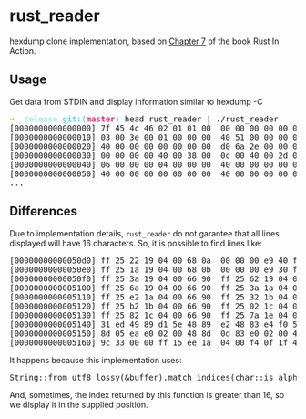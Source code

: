 # rust_reader
hexdump clone implementation, based on [Chapter 7](https://livebook.manning.com/book/rust-in-action/chapter-7/v-12/38) of the book Rust In Action.

## Usage

Get data from STDIN and display information similar to hexdump -C

<pre><font color="#A6E22E"><b>➜  </b></font><font color="#A1EFE4"><b>release</b></font> <font color="#66D9EF"><b>git:(</b></font><font color="#F92672"><b>master</b></font><font color="#66D9EF"><b>)</b></font> head rust_reader | ./rust_reader
[0000000000000000] 7f 45 4c 46 02 01 01 00  00 00 00 00 00 00 00 00   |.ELF............|
[0000000000000010] 03 00 3e 00 01 00 00 00  40 51 00 00 00 00 00 00   |.........Q......|
[0000000000000020] 40 00 00 00 00 00 00 00  d0 6a 2e 00 00 00 00 00   |...........j....|
[0000000000000030] 00 00 00 00 40 00 38 00  0c 00 40 00 2d 00 2c 00   |......8.........|
[0000000000000040] 06 00 00 00 04 00 00 00  40 00 00 00 00 00 00 00   |................|
[0000000000000050] 40 00 00 00 00 00 00 00  40 00 00 00 00 00 00 00   |................|
...
</pre>

## Differences

Due to implementation details, `rust_reader` do not garantee that all lines displayed will have 16 characters. So, it is possible to find lines like:

<pre>[00000000000050d0] ff 25 22 19 04 00 68 0a  00 00 00 e9 40 ff ff ff   |........h.......|
[00000000000050e0] ff 25 1a 19 04 00 68 0b  00 00 00 e9 30 ff ff ff   |........h.......0|
[00000000000050f0] ff 25 3a 19 04 00 66 90  ff 25 62 19 04 00 66 90   |........f.......b...f|
[0000000000005100] ff 25 6a 19 04 00 66 90  ff 25 3a 1a 04 00 66 90   |....j...f...........f|
[0000000000005110] ff 25 e2 1a 04 00 66 90  ff 25 32 1b 04 00 66 90   |..........f.......2...f|
[0000000000005120] ff 25 b2 1b 04 00 66 90  ff 25 02 1c 04 00 66 90   |..........f...........f|
[0000000000005130] ff 25 82 1c 04 00 66 90  ff 25 7a 1e 04 00 66 90   |..........f.......z...f|
[0000000000005140] 31 ed 49 89 d1 5e 48 89  e2 48 83 e4 f0 50 54 4c   |1...I.......H......H.........PTL|
[0000000000005150] 8d 05 ea e0 02 00 48 8d  0d 83 e0 02 00 48 8d 3d   |............H............H|
[0000000000005160] 9c 33 00 00 ff 15 ee 1a  04 00 f4 0f 1f 44 00 00   |...3.................D|
</pre>

It happens because this implementation uses:

<pre>
String::from_utf8_lossy(&buffer).match_indices(char::is_alphanumeric) 
</pre>

And, sometimes, the index returned by this function is greater than 16, so we display it in the supplied position. 
